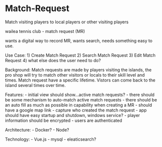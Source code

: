 # Match-Request
Match visiting players to local players or other visiting players

wailea tennis club - match request (MR)

wants a digital way to record MR, wants search, needs something easy to use.

Use Case:
	1) Create Match Request
	2) Search Match Request
	3) Edit Match Request
	4) what else does the user need to do?
	
Background:
	Match requests are made by players visiting the islands, the pro shop 
	will try to match other visitors or locals to their skill level and times.
	Match request have a specific lifetime. Vistors can come back to the island 
	several times over time.
	
Features:
	- initial view should show...active match requests?
	- there should be some mechanism to auto-match active match requests
	- there should be an auto fill as much as possible in capability when creating a MR 
	- should have a google map link
	- capture who created the match request
	- app should have easy startup and shutdown, windows service?
	- player information should be encrypted
	- users are authenticated
	
Architecture:
	- Docker?
	- Node?
	
Technology:
	- Vue.js
	- mysql
	- eleaticsearch?
